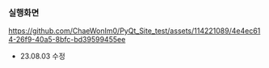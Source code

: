 ### 실행화면

https://github.com/ChaeWonIm0/PyQt_Site_test/assets/114221089/4e4ec614-26f9-40a5-8bfc-bd39599455ee


- 23.08.03 수정
